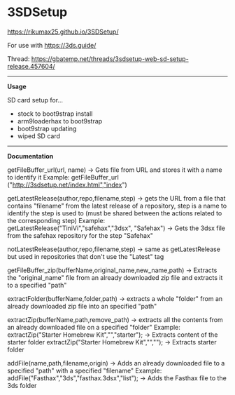 # 3SDSetup

https://rikumax25.github.io/3SDSetup/

For use with https://3ds.guide/

Thread: https://gbatemp.net/threads/3sdsetup-web-sd-setup-release.457604/



-----------------------------------------------------------------------------------------------------------------------------------------------------------
**Usage**

SD card setup for...
- stock to boot9strap install
- arm9loaderhax to boot9strap
- boot9strap updating
- wiped SD card

-----------------------------------------------------------------------------------------------------------------------------------------------------------
**Documentation**

getFileBuffer_url(url, name) -> Gets file from URL and stores it with a name to identify it
Example: getFileBuffer_url ("http://3sdsetup.net/index.html","index")


getLatestRelease(author,repo,filename,step) -> gets the URL from a file that contains "filename" from the latest release of a repository, step is a name to                                                identify the step is used to (must be shared between the actions related to the corresponding step)
Example: getLatestRelease("TiniVi","safehax","3dsx", "Safehax") -> Gets the 3dsx file from the safehax repository for the step "Safehax"


notLatestRelease(author,repo,filename,step) -> same as getLatestRelease but used in repositories that don't use the "Latest" tag


getFileBuffer_zip(bufferName,original_name,new_name,path) -> Extracts the "original_name" file from an already downloaded zip file and extracts it to a                                                                specified "path"


extractFolder(bufferName,folder,path) -> extracts a whole "folder" from an already downloaded zip file into an specified "path"


extractZip(bufferName,path,remove_path) -> extracts all the contents from an already downloaded file on a specified "folder"
Example: extractZip("Starter Homebrew Kit","","starter"); -> Extracts content of the starter folder
         extractZip("Starter Homebrew Kit","",""); -> Extracts starter folder
         
         
 addFile(name,path,filename,origin) -> Adds an already downloaded file to a specified "path" with a specified "filename"
 Example: addFile("Fasthax","3ds","fasthax.3dsx","list"); -> Adds the Fasthax file to the 3ds folder
